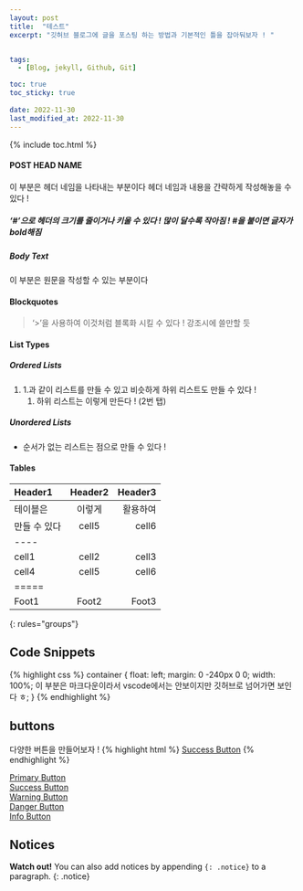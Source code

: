 ```yaml
---
layout: post
title:  "테스트"
excerpt: "깃허브 블로그에 글을 포스팅 하는 방법과 기본적인 틀을 잡아둬보자 ! "


tags:
  - [Blog, jekyll, Github, Git]

toc: true
toc_sticky: true
 
date: 2022-11-30
last_modified_at: 2022-11-30
---
```

{% include toc.html %}

#### POST HEAD NAME

이 부분은 헤더 네임을 나타내는 부분이다 헤더 네임과 내용을 간략하게 작성해놓을 수 있다 !

##### ‘#’으로 헤더의 크기를 줄이거나 키울 수 있다 ! 많이 달수록 작아짐 ! #을 붙이면 글자가 bold해짐

##### Body Text

이 부분은 원문을 작성할 수 있는 부분이다 

#### Blockquotes
> ‘>’을 사용하여 이것처럼 블록화 시킬 수 있다 ! 강조시에 쓸만할 듯 

#### List Types

##### Ordered Lists

1. 1.과 같이 리스트를 만들 수 있고 비슷하게 하위 리스트도 만들 수 있다 !
    1. 하위 리스트는 이렇게 만든다 ! (2번 탭)

##### Unordered Lists
* 순서가 없는 리스트는 점으로 만들 수 있다 !

#### Tables
| Header1 | Header2 | Header3 |
|:--------|:-------:|--------:|
| 테이블은   | 이렇게   | 활용하여   |
| 만들 수 있다   | cell5   | cell6   |
|----
| cell1   | cell2   | cell3   |
| cell4   | cell5   | cell6   |
|=====
| Foot1   | Foot2   | Foot3
{: rules="groups"}

## Code Snippets

{% highlight css %}
container {
  float: left;
  margin: 0 -240px 0 0;
  width: 100%;
  이 부분은 마크다운이라서 vscode에서는 안보이지만 깃허브로 넘어가면 보인다 ㅎ;
}
{% endhighlight %}

## buttons

다양한 버튼을 만들어보자 !
{% highlight html %}
<a href="#" class="btn btn-success">Success Button</a>
{% endhighlight %}

<div markdown="0"><a href="#" class="btn">Primary Button</a></div>
<div markdown="0"><a href="#" class="btn btn-success">Success Button</a></div>
<div markdown="0"><a href="#" class="btn btn-warning">Warning Button</a></div>
<div markdown="0"><a href="#" class="btn btn-danger">Danger Button</a></div>
<div markdown="0"><a href="#" class="btn btn-info">Info Button</a></div>

## Notices

**Watch out!** You can also add notices by appending `{: .notice}` to a paragraph.
{: .notice}
